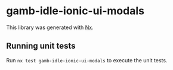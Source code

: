 # gamb-idle-ionic-ui-modals

This library was generated with [Nx](https://nx.dev).


## Running unit tests

Run `nx test gamb-idle-ionic-ui-modals` to execute the unit tests.

